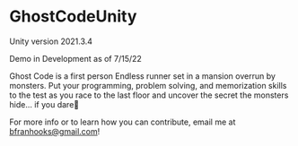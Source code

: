 # GhostCodeUnity
Unity version 2021.3.4

Demo in Development as of 7/15/22

Ghost Code is a first person Endless runner set in a mansion overrun by monsters. Put your programming, problem solving, and memorization skills to the test as you race to the last floor and uncover the secret the monsters hide... if you dare👻

For more info or to learn how you can contribute, email me at bfranhooks@gmail.com!
